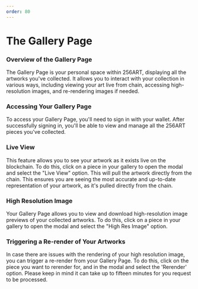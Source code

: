 ```yaml
---
order: 80
---
```


# The Gallery Page

### Overview of the Gallery Page

The Gallery Page is your personal space within 256ART, displaying all the artworks you've collected. It allows you to interact with your collection in various ways, including viewing your art live from chain, accessing high-resolution images, and re-rendering images if needed.

### Accessing Your Gallery Page

To access your Gallery Page, you'll need to sign in with your wallet. After successfully signing in, you'll be able to view and manage all the 256ART pieces you've collected.

### Live View

This feature allows you to see your artwork as it exists live on the blockchain. To do this, click on a piece in your gallery to open the modal and select the "Live View" option. This will pull the artwork directly from the chain. This ensures you are seeing the most accurate and up-to-date representation of your artwork, as it's pulled directly from the chain.


### High Resolution Image

Your Gallery Page allows you to view and download high-resolution image previews of your collected artworks. To do this, click on a piece in your gallery to open the modal and select the "High Res Image" option.

### Triggering a Re-render of Your Artworks

In case there are issues with the rendering of your high resolution image, you can trigger a re-render from your Gallery Page. To do this, click on the piece you want to rerender for, and in the modal and select the 'Rerender' option. Please keep in mind it can take up to fifteen minutes for you request to be processed.
